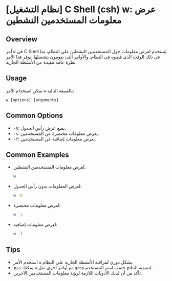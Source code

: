 # [نظام التشغيل] C Shell (csh) w: عرض معلومات المستخدمين النشطين

## Overview
أمر `w` في C Shell يُستخدم لعرض معلومات حول المستخدمين النشطين على النظام، بما في ذلك الوقت الذي قضوه في النظام، والأوامر التي يقومون بتشغيلها. يوفر هذا الأمر نظرة عامة مفيدة عن الأنشطة الجارية.

## Usage
يمكن استخدام الأمر `w` بالصيغة التالية:

```
w [options] [arguments]
```

## Common Options
- `-h`: يمنع عرض رأس الجدول.
- `-s`: يعرض معلومات مختصرة عن المستخدمين.
- `-f`: يعرض معلومات إضافية عن المستخدمين.

## Common Examples
- لعرض معلومات المستخدمين النشطين:
  ```bash
  w
  ```

- لعرض المعلومات بدون رأس الجدول:
  ```bash
  w -h
  ```

- لعرض معلومات مختصرة:
  ```bash
  w -s
  ```

- لعرض معلومات إضافية:
  ```bash
  w -f
  ```

## Tips
- استخدم الأمر `w` بشكل دوري لمراقبة الأنشطة الجارية على النظام.
- يمكنك دمج `w` مع أوامر أخرى مثل `grep` لتصفية النتائج حسب اسم المستخدم.
- تأكد من أن لديك الأذونات اللازمة لرؤية معلومات المستخدمين الآخرين.
